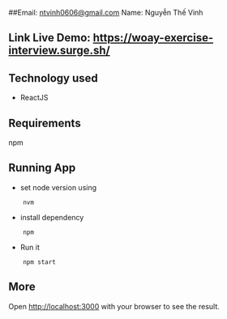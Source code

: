 ##Email: ntvinh0606@gmail.com
Name: Nguyễn Thế Vinh
## Link Live Demo: https://woay-exercise-interview.surge.sh/

## Technology used

- ReactJS


## Requirements

npm

## Running App

- set node version using

```
    nvm
```

- install dependency

```
    npm
```

- Run it 

```
    npm start
```

## More

Open [http://localhost:3000](http://localhost:3000) with your browser to see the result.



